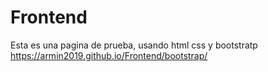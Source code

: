 # Frontend
Esta es una pagina de prueba, usando html css y bootstratp
https://armin2019.github.io/Frontend/bootstrap/
